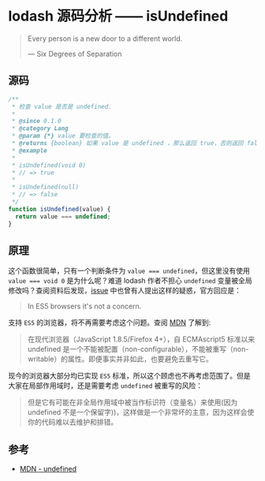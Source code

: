 # lodash 源码分析 —— isUndefined

> Every person is a new door to a different world.
>
> — Six Degrees of Separation

## 源码

```js
/**
 * 检查 value 是否是 undefined.
 *
 * @since 0.1.0
 * @category Lang
 * @param {*} value 要检查的值。
 * @returns {boolean} 如果 value 是 undefined ，那么返回 true，否则返回 false。
 * @example
 *
 * isUndefined(void 0)
 * // => true
 *
 * isUndefined(null)
 * // => false
 */
function isUndefined(value) {
  return value === undefined;
}
```

## 原理

这个函数很简单，只有一个判断条件为 `value === undefined`，但这里没有使用 `value === void 0` 是为什么呢？难道 lodash 作者不担心 `undefined` 变量被全局修改吗？查阅资料后发现，[issue]('https://github.com/lodash/lodash/issues/4041') 中也曾有人提出这样的疑惑，官方回应是：

> In ES5 browsers it's not a concern.

支持 `ES5` 的浏览器，将不再需要考虑这个问题。查阅 [MDN](https://developer.mozilla.org/en-US/docs/Web/JavaScript/Reference/Global_Objects/undefined) 了解到:

> 在现代浏览器（JavaScript 1.8.5/Firefox 4+），自 ECMAscript5 标准以来 undefined 是一个不能被配置（non-configurable），不能被重写（non-writable）的属性。即便事实并非如此，也要避免去重写它。

现今的浏览器大部分均已实现 `ES5` 标准，所以这个顾虑也不再考虑范围了。但是大家在局部作用域时，还是需要考虑 `undefined` 被重写的风险：

> 但是它有可能在非全局作用域中被当作标识符（变量名）来使用(因为 undefined 不是一个保留字))，这样做是一个非常坏的主意，因为这样会使你的代码难以去维护和排错。

## 参考

- [MDN - undefined](https://developer.mozilla.org/en-US/docs/Web/JavaScript/Reference/Global_Objects/undefined)
